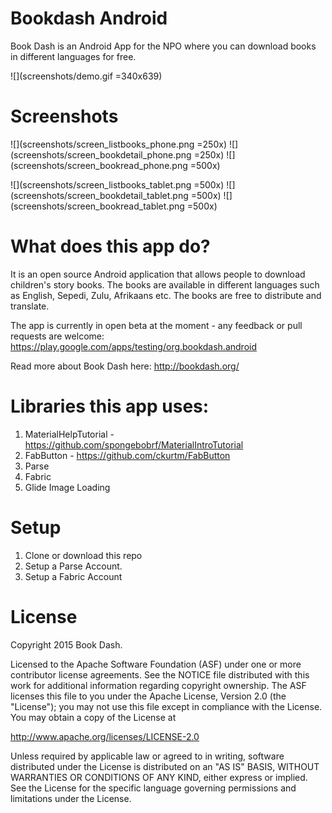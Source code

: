 # Bookdash Android
Book Dash is an Android App for the NPO where you can download books in different languages for free.

![](screenshots/demo.gif =340x639)

# Screenshots
![](screenshots/screen_listbooks_phone.png =250x) ![](screenshots/screen_bookdetail_phone.png =250x)
![](screenshots/screen_bookread_phone.png =500x)

![](screenshots/screen_listbooks_tablet.png =500x) ![](screenshots/screen_bookdetail_tablet.png =500x)
![](screenshots/screen_bookread_tablet.png =500x)

# What does this app do?
It is an open source Android application that allows people to download children's story books. The books are available
in different languages such as English, Sepedi, Zulu, Afrikaans etc. The books are free to distribute and translate.

The app is currently in open beta at the moment - any feedback or pull requests are welcome:
https://play.google.com/apps/testing/org.bookdash.android

Read more about Book Dash here:
http://bookdash.org/


# Libraries this app uses:

1. MaterialHelpTutorial - https://github.com/spongebobrf/MaterialIntroTutorial
2. FabButton - https://github.com/ckurtm/FabButton
3. Parse
4. Fabric
5. Glide Image Loading

# Setup

1. Clone or download this repo
2. Setup a Parse Account.
3. Setup a Fabric Account


# License
Copyright 2015 Book Dash.

Licensed to the Apache Software Foundation (ASF) under one or more contributor
license agreements. See the NOTICE file distributed with this work for
additional information regarding copyright ownership. The ASF licenses this
file to you under the Apache License, Version 2.0 (the "License"); you may not
use this file except in compliance with the License. You may obtain a copy of
the License at

http://www.apache.org/licenses/LICENSE-2.0

Unless required by applicable law or agreed to in writing, software
distributed under the License is distributed on an "AS IS" BASIS, WITHOUT
WARRANTIES OR CONDITIONS OF ANY KIND, either express or implied. See the
License for the specific language governing permissions and limitations under
the License.